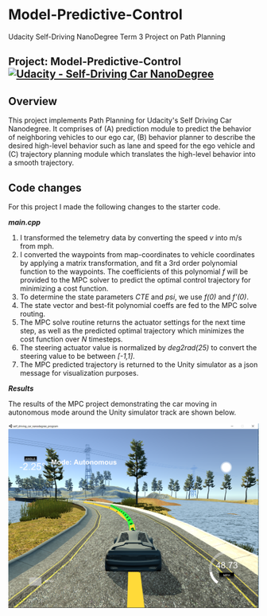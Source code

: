 # Model-Predictive-Control
Udacity Self-Driving NanoDegree Term 3 Project on Path Planning

## Project: Model-Predictive-Control [![Udacity - Self-Driving Car NanoDegree](https://s3.amazonaws.com/udacity-sdc/github/shield-carnd.svg)](http://www.udacity.com/drive)

Overview
---
This project implements Path Planning for Udacity's Self Driving Car Nanodegree. It comprises of (A) prediction module to predict the behavior of neighboring vehicles to our ego car, (B) behavior planner to describe the desired high-level behavior such as lane and speed for the ego vehicle and (C) trajectory planning module which translates the high-level behavior into a smooth trajectory.

Code changes
---
For this project I made the following changes to the starter code.

__*main.cpp*__

1. I transformed the telemetry data by converting the speed _v_ into m/s from mph.
2. I converted the waypoints from map-coordinates to vehicle coordinates by applying a matrix transformation, and fit a 3rd order polynomial function to the waypoints. The coefficients of this polynomial _f_ will be provided to the MPC solver to predict the optimal control trajectory for minimizing a cost function.
3. To determine the state parameters _CTE_ and _psi_, we use _f(0)_ and _f'(0)_.
4. The state vector and best-fit polynomial coeffs are fed to the MPC solve routing.
5. The MPC solve routine returns the actuator settings for the next time step, as well as the predicted optimal trajectory which minimizes the cost function over _N_ timesteps.
6. The steering actuator value is normalized by _deg2rad(25)_ to convert the steering value to be between _[-1,1]_.
7. The MPC predicted trajectory is returned to the Unity simulator as a json message for visualization purposes.


__*Results*__

The results of the MPC project demonstrating the car moving in autonomous mode around the Unity simulator track are shown below.

[![MPC Project](https://github.com/calvinhobbes119/Model-Predictive-Control/blob/master/Untitled.png)](https://youtu.be/6ydnQEybQac)
